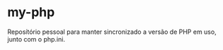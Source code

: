 # my-php
 Reposítório pessoal para manter sincronizado a versão de PHP em uso, junto com o php.ini.
